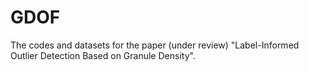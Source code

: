 # GDOF
The codes and datasets for the paper (under review) "Label-Informed Outlier Detection Based on Granule Density".
